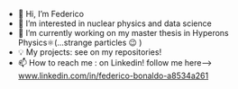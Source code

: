 - 👋 Hi, I’m Federico
- 👀 I’m interested in nuclear physics and data science
- 🌱 I’m currently working on my master thesis in Hyperons Physics⚛️(...strange particles 😉 )
- 💡 My projects: see on my repositories! 
- 📫 How to reach me : on Linkedin! follow me here--> www.linkedin.com/in/federico-bonaldo-a8534a261

<!---
FedBo29/FedBo29 is a ✨ special ✨ repository because its `README.md` (this file) appears on your GitHub profile.
You can click the Preview link to take a look at your changes.
--->
